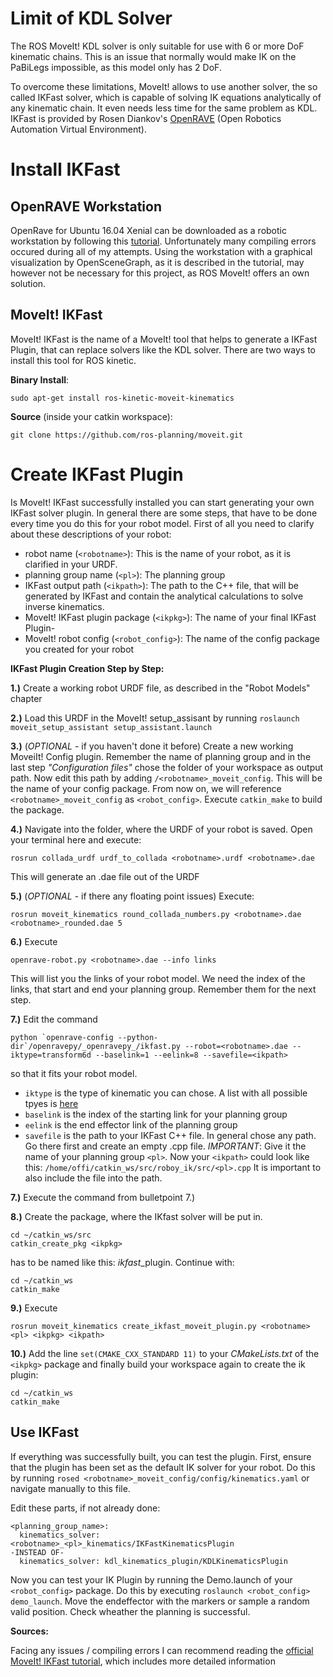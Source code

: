 # Limit of KDL Solver
The ROS MoveIt! KDL solver is only suitable for use with 6 or more DoF kinematic chains. This is an issue that normally would make IK on the PaBiLegs impossible, as this model only has 2 DoF.

To overcome these limitations, MoveIt! allows to use another solver, the so called IKFast solver, which is capable of solving IK equations analytically of any kinematic chain. It even needs less time for the same problem as KDL. IKFast is provided by Rosen Diankov's [OpenRAVE](http://openrave.org/docs/0.8.2/openravepy/ikfast/) (Open Robotics Automation Virtual Environment).

# Install IKFast
## OpenRAVE Workstation
OpenRave for Ubuntu 16.04 Xenial can be downloaded as a robotic workstation by following this [tutorial](https://fsuarez6.github.io/blog/workstation-setup-xenial/). Unfortunately many compiling errors occured during all of my attempts. Using the workstation with a graphical visualization by OpenSceneGraph, as it is described in the tutorial, may however not be necessary for this project, as ROS MoveIt! offers an own solution.

## MoveIt! IKFast
MoveIt! IKFast is the name of a MoveIt! tool that helps to generate a IKFast Plugin, that can replace solvers like the KDL solver. There are two ways to install this tool for ROS kinetic.

**Binary Install**:

`sudo apt-get install ros-kinetic-moveit-kinematics`

**Source** (inside your catkin workspace):

`git clone https://github.com/ros-planning/moveit.git`

# Create IKFast Plugin
Is MoveIt! IKFast successfully installed you can start generating your own IKFast solver plugin. In general there are some steps, that have to be done every time you do this for your robot model.
First of all you need to clarify about these descriptions of your robot:

* robot name (`<robotname>`): This is the name of your robot, as it is clarified in your URDF.
* planning group name (`<pl>`): The planning group
* IKFast output path (`<ikpath>`): The path to the C++ file, that will be generated by IKFast and contain the analytical calculations to solve inverse kinematics.
* MoveIt! IKFast plugin package (`<ikpkg>`): The name of your final IKFast Plugin-
* MoveIt! robot config (`<robot_config>`): The name of the config package you created for your robot

**IKFast Plugin Creation Step by Step:**

**1.)** Create a working robot URDF file, as described in the "Robot Models" chapter

**2.)** Load this URDF in the MoveIt! setup_assisant by running `roslaunch moveit_setup_assistant setup_assistant.launch`

**3.)** (*OPTIONAL* - if you haven't done it before) Create a new working MoveiIt! Config plugin. Remember the name of planning group and in the last step *"Configuration files"* chose the folder of your workspace as output path. Now edit this path by adding `/<robotname>_moveit_config`. This will be the name of your config package. From now on, we will reference `<robotname>_moveit_config` as `<robot_config>`. Execute `catkin_make` to build the package.

**4.)** Navigate into the folder, where the URDF of your robot is saved. Open your terminal here and execute:
```
rosrun collada_urdf urdf_to_collada <robotname>.urdf <robotname>.dae
```
This will generate an .dae file out of the URDF

**5.)** (*OPTIONAL* - if there any floating point issues) Execute:
```
rosrun moveit_kinematics round_collada_numbers.py <robotname>.dae <robotname>_rounded.dae 5
```

**6.)** Execute
```
openrave-robot.py <robotname>.dae --info links
```
This will list you the links of your robot model. We need the index of the links, that start and end your planning group. Remember them for the next step.

**7.)** Edit the command
```
python `openrave-config --python-dir`/openravepy/_openravepy_/ikfast.py --robot=<robotname>.dae --iktype=transform6d --baselink=1 --eelink=8 --savefile=<ikpath>
```
so that it fits your robot model.

* `iktype` is the type of kinematic you can chose. A list with all possible tpyes is [here](http://openrave.org/docs/latest_stable/openravepy/ikfast/#ik-types)
* `baselink` is the index of the starting link for your planning group
* `eelink` is the end effector link of the planning group
* `savefile` is the path to your IKFast C++ file. In general chose any path. Go there first and create an empty .cpp file. *IMPORTANT*: Give it the name of your planning group `<pl>`. Now your `<ikpath>` could look like this: `/home/offi/catkin_ws/src/roboy_ik/src/<pl>.cpp` It is important to also include the file into the path.

**7.)** Execute the command from bulletpoint 7.)

**8.)** Create the package, where the IKfast solver will be put in.
```
cd ~/catkin_ws/src
catkin_create_pkg <ikpkg>
```
<ikpkg> has to be named like this: <robotname>_ikfast_<pl>_plugin. Continue with:
```
cd ~/catkin_ws
catkin_make
```

**9.)** Execute
```
rosrun moveit_kinematics create_ikfast_moveit_plugin.py <robotname> <pl> <ikpkg> <ikpath>
```
**10.)** Add the line `set(CMAKE_CXX_STANDARD 11)` to your *CMakeLists.txt* of the `<ikpkg>` package and finally build your workspace again to create the ik plugin:
```
cd ~/catkin_ws
catkin_make
```

## Use IKFast
If everything was successfully built, you can test the plugin. First, ensure that the plugin has been set as the default IK solver for your robot. Do this by running `rosed <robotname>_moveit_config/config/kinematics.yaml` or navigate manually to this file.

Edit these parts, if not already done:
```
<planning_group_name>:
  kinematics_solver: <robotname>_<pl>_kinematics/IKFastKinematicsPlugin
-INSTEAD OF-
  kinematics_solver: kdl_kinematics_plugin/KDLKinematicsPlugin
```

Now you can test your IK Plugin by running the Demo.launch of your `<robot_config>` package. Do this by executing `roslaunch <robot_config> demo_launch`. Move the endeffector with the markers or sample a random valid position. Check wheather the planning is successful.


**Sources:**

Facing any issues / compiling errors I can recommend reading the [official MoveIt! IKFast tutorial](http://docs.ros.org/kinetic/api/moveit_tutorials/html/doc/ikfast_tutorial.html), which includes more detailed information
